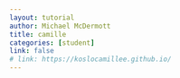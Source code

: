 ```yaml
---
layout: tutorial
author: Michael McDermott
title: camille
categories: [student]
link: false
# link: https://koslocamillee.github.io/
---
```


